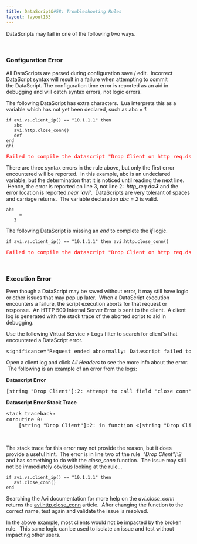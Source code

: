 ```yaml
---
title: DataScript&#58; Troubleshooting Rules
layout: layout163
---
```

DataScripts may fail in one of the following two ways.

 

### Configuration Error

All DataScripts are parsed during configuration save / edit.  Incorrect DataScript syntax will result in a failure when attempting to commit the DataScript. The configuration time error is reported as an aid in debugging and will catch syntax errors, not logic errors.

The following DataScript has extra characters.  Lua interprets this as a variable which has not yet been declared, such as abc *= 1.*

<pre><code class="language-lua">if avi.vs.client_ip() == "10.1.1.1" then
   abc
   avi.http.close_conn()
   def
end
ghi</code></pre>  

<pre class=""><span style="color: #ff0000;">Failed to compile the datascript "Drop_Client_on_http_req.ds": luac: Drop_Client_on_http_req.ds:3: '=' expected near 'avi'</span></pre> 

There are three syntax errors in the rule above, but only the first error encountered will be reported.  In this example, abc is an undeclared variable, but the determination that it is noticed until reading the next line.  Hence, the error is reported on line 3, not line 2:  *http_req.ds:**3*** and the error location is reported *near '**avi**'*.  DataScripts are very tolerant of spaces and carriage returns.  The variable declaration *abc = 2* is valid.

<pre><code class="language-lua">abc
     =
   2</code></pre>  

The following DataScript is missing an *end* to complete the *if* logic.

<pre><code class="language-lua">if avi.vs.client_ip() == "10.1.1.1" then avi.http.close_conn()</code></pre>  

<pre class=""><span style="color: #ff0000;">Failed to compile the datascript "Drop_Client_on_http_req.ds": luac: Drop_Client_on_http_req.ds:1: 'end' expected near '&lt;eof&gt;'</span></pre> 

 

### Execution Error

Even though a DataScript may be saved without error, it may still have logic or other issues that may pop up later.  When a DataScript execution encounters a failure, the script execution aborts for that request or response.  An HTTP 500 Internal Server Error is sent to the client.  A client log is generated with the stack trace of the aborted script to aid in debugging.

Use the following Virtual Service > Logs filter to search for client's that encountered a DataScript error.

<pre class="">significance="Request ended abnormally: Datascript failed to execute"</pre> 

Open a client log and click *All Headers* to see the more info about the error.  The following is an example of an error from the logs:

**Datascript Error**

<pre class="ng-binding">[string "Drop Client"]:2: attempt to call field 'close_conn' (a nil value)</pre> 

**Datascript Error Stack Trace**

<pre class="ng-binding">stack traceback:
coroutine 0:
	[string "Drop Client"]:2: in function &lt;[string "Drop Client"]:1&gt;</pre> 

 

The stack trace for this error may not provide the reason, but it does provide a useful hint.  The error is in line two of the rule  *"Drop Client"]:2* and has something to do with the *close_conn* function.  The issue may still not be immediately obvious looking at the rule...

<pre><code class="language-lua">if avi.vs.client_ip() == "10.1.1.1" then
   avi.close_conn()
end</code></pre>  

Searching the Avi documentation for more help on the *avi.close_conn* returns the <a href="{% vpath %}/datascript-avi-http-close_conn/">avi.http.close_conn</a> article.  After changing the function to the correct name, test again and validate the issue is resolved.

In the above example, most clients would not be impacted by the broken rule.  This same logic can be used to isolate an issue and test without impacting other users.
